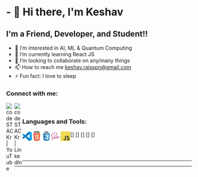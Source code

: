 # - 👋 Hi there, I'm Keshav

## I'm a Friend, Developer, and Student!!
- 👀 I’m interested in AI, ML & Quantum Computing
- 🌱 I’m currently learning React JS
- 💞️ I’m looking to collaborate on any/many things
- 📫 How to reach me keshav.rajsspn@gmail.com
- ⚡ Fun fact: I love to sleep

### Connect with me:

[<img align="left" alt="codeSTACKr | YouTube" width="22px" src="https://cdn.jsdelivr.net/npm/simple-icons@v3/icons/youtube.svg" />][youtube]
[<img align="left" alt="codeSTACKr | LinkedIn" width="22px" src="https://cdn.jsdelivr.net/npm/simple-icons@v3/icons/linkedin.svg" />][linkedin]

<br />

### Languages and Tools:

[<img align="left" alt="Visual Studio Code" width="26px" src="https://raw.githubusercontent.com/github/explore/80688e429a7d4ef2fca1e82350fe8e3517d3494d/topics/visual-studio-code/visual-studio-code.png" />]
[<img align="left" alt="HTML5" width="26px" src="https://raw.githubusercontent.com/github/explore/80688e429a7d4ef2fca1e82350fe8e3517d3494d/topics/html/html.png" />]
[<img align="left" alt="CSS3" width="26px" src="https://raw.githubusercontent.com/github/explore/80688e429a7d4ef2fca1e82350fe8e3517d3494d/topics/css/css.png" />]
[<img align="left" alt="Sass" width="26px" src="https://raw.githubusercontent.com/github/explore/80688e429a7d4ef2fca1e82350fe8e3517d3494d/topics/sass/sass.png" />]
[<img align="left" alt="JavaScript" width="26px" src="https://raw.githubusercontent.com/github/explore/80688e429a7d4ef2fca1e82350fe8e3517d3494d/topics/javascript/javascript.png" />]


<br />
<br />

---
<!-- [![Readme Card](https://github-readme-stats.vercel.app/api/pin/?username=k-e-s-h-a-v&repo=github-readme-stats)](https://github.com/k-e-s-h-a-v/github-readme-stats) -->
---

[youtube]: https://www.youtube.com/channel/UC_vPYA_-DmKBZRIxQSxvLSQ
[linkedin]: https://www.linkedin.com/in/k-e-s-h-a-v/

<!---
k-e-s-h-a-v/k-e-s-h-a-v is a ✨ special ✨ repository because its `README.md` (this file) appears on your GitHub profile.
You can click the Preview link to take a look at your changes.
--->
